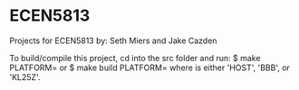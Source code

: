 # ECEN5813
Projects for ECEN5813 by: Seth Miers and Jake Cazden

To build/compile this project, cd into the src folder and run:
$ make PLATFORM=<platform>
or
$ make build PLATFORM=<platform>
where <platform> is either 'HOST', 'BBB', or 'KL25Z'.
